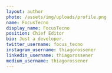 ```yaml
---
layout: author
photo: /assets/img/uploads/profile.png
name: FocusTecno
display_name: FocusTecno
position: Chief Editor
bio: Just a developer.
twitter_username: focus_tecno
instagram_username: thiagorossener
linkedin_username: thiagorossener
medium_username: thiagorossener
---
```



